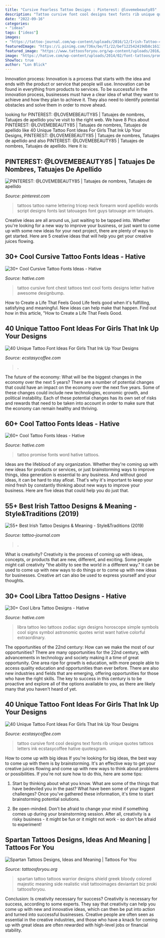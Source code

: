 ```yaml
---
title: "Cursive Fearless Tattoo Designs : Pinterest: @lovemebeauty85"
description: "Tattoo cursive font cool designs text fonts rib unique quotes tattoos letters ink ecstasycoffee hative quotesgram"
date: "2022-09-16"
categories:
- "ideas"
tags: ["ideas"]
images:
- "https://tattoo-journal.com/wp-content/uploads/2016/12/Irish-Tattoo-41-650x650.jpg"
featuredImage: "https://i.pinimg.com/736x/be/f1/22/bef122542419db8c161341acb44697fe--neck-tattoos-script-lettering.jpg"
featured_image: "https://www.tattoosforyou.org/wp-content/uploads/2016/05/Spartan-Tattoo-Designs.jpg"
image: "https://hative.com/wp-content/uploads/2014/02/font-tattoos/promise-word-tattoo-idea-13.jpg"
ShowToc: true
author: "Lon Blick"
---
```



Innovation process:
Innovation is a process that starts with the idea and ends with the product or service that people will use. Innovation can be found in everything from products to services. To be successful in the innovation process, businesses must have a clear idea of what they want to achieve and how they plan to achieve it. They also need to identify potential obstacles and solve them in order to move ahead.

	

		
looking for PINTEREST: @LOVEMEBEAUTY85 | Tatuajes de nombres, Tatuajes de apellido you've visit to the right web. We have 8 Pics about PINTEREST: @LOVEMEBEAUTY85 | Tatuajes de nombres, Tatuajes de apellido like 40 Unique Tattoo Font Ideas For Girls That Ink Up Your Designs, PINTEREST: @LOVEMEBEAUTY85 | Tatuajes de nombres, Tatuajes de apellido and also PINTEREST: @LOVEMEBEAUTY85 | Tatuajes de nombres, Tatuajes de apellido. Here it is:
		
    
## PINTEREST: @LOVEMEBEAUTY85 | Tatuajes De Nombres, Tatuajes De Apellido

<img loading=lazy src="https://i.pinimg.com/736x/be/f1/22/bef122542419db8c161341acb44697fe--neck-tattoos-script-lettering.jpg" onerror="this.onerror=null;this.src='https://tse3.mm.bing.net/th?id=OIP.ncPHarYb0iCEhip-yzUa8wHaHm&amp;pid=15.1';" alt="PINTEREST: @LOVEMEBEAUTY85 | Tatuajes de nombres, Tatuajes de apellido">

_Source: pinterest.com_

>tattoos tattoo name lettering tricep neck forearm word apellido words script designs fonts last tatouages font guys tatouage arm tatuajes. 

	

Creative ideas are all around us, just waiting to be tapped into. Whether you're looking for a new way to improve your business, or just want to come up with some new ideas for your next project, there are plenty of ways to get started. Here are 5 creative ideas that will help you get your creative juices flowing.

    
## 30+ Cool Cursive Tattoo Fonts Ideas - Hative

<img loading=lazy src="https://hative.com/wp-content/uploads/2014/02/cursive-tattoos/cursive-text-tattoo-on-chest-34.jpg" onerror="this.onerror=null;this.src='https://tse2.mm.bing.net/th?id=OIP.c4F4qmme8jLiS8xD7aKpXQHaEe&amp;pid=15.1';" alt="30+ Cool Cursive Tattoo Fonts Ideas - Hative">

_Source: hative.com_

>tattoo cursive font chest tattoos text cool fonts designs letter hative awesome designbump. 

	

How to Create a Life That Feels Good
Life feels good when it's fulfilling, satisfying and meaningful. New ideas can help make that happen. Find out how in this article, "How to Create a Life That Feels Good.

    
## 40 Unique Tattoo Font Ideas For Girls That Ink Up Your Designs

<img loading=lazy src="https://i0.wp.com/www.ecstasycoffee.com/wp-content/uploads/2016/09/No-Lies-Just-Love-–-Foot-Tattoo.jpg" onerror="this.onerror=null;this.src='https://tse3.mm.bing.net/th?id=OIP.DAjtgJc5zbGEGt-e49X0FQHaFj&amp;pid=15.1';" alt="40 Unique Tattoo Font Ideas For Girls That Ink Up Your Designs">

_Source: ecstasycoffee.com_

>. 

	

The future of the economy: What will be the biggest changes in the economy over the next 5 years?
There are a number of potential changes that could have an impact on the economy over the next five years. Some of these changes could include new technologies, economic growth, and political instability. Each of these potential changes has its own set of risks and rewards that need to be taken into account in order to make sure that the economy can remain healthy and thriving.

    
## 60+ Cool Tattoo Fonts Ideas - Hative

<img loading=lazy src="https://hative.com/wp-content/uploads/2014/02/font-tattoos/promise-word-tattoo-idea-13.jpg" onerror="this.onerror=null;this.src='https://tse3.mm.bing.net/th?id=OIP.VZtPGUvXQCzEU1hE8otduQHaE8&amp;pid=15.1';" alt="60+ Cool Tattoo Fonts Ideas - Hative">

_Source: hative.com_

>tattoo promise fonts word hative tattoos. 

	

Ideas are the lifeblood of any organization. Whether they're coming up with new ideas for products or services, or just brainstorming ways to improve things, idea generation is essential to any business. And without good ideas, it can be hard to stay afloat. That's why it's important to keep your mind fresh by constantly thinking about new ways to improve your business. Here are five ideas that could help you do just that.

    
## 55+ Best Irish Tattoo Designs &amp; Meaning - Style&amp;Traditions (2019)

<img loading=lazy src="https://tattoo-journal.com/wp-content/uploads/2016/12/Irish-Tattoo-41-650x650.jpg" onerror="this.onerror=null;this.src='https://tse2.mm.bing.net/th?id=OIP.Kcn6Ycffj4_qiuFdwSo0mAHaHa&amp;pid=15.1';" alt="55+ Best Irish Tattoo Designs &amp; Meaning - Style&amp;Traditions (2019)">

_Source: tattoo-journal.com_

>. 

	

What is creativity?
Creativity is the process of coming up with ideas, concepts, or products that are new, different, and exciting. Some people might call creativity "the ability to see the world in a different way." It can be used to come up with new ways to do things or to come up with new ideas for businesses. Creative art can also be used to express yourself and your thoughts.

    
## 30+ Cool Libra Tattoo Designs - Hative

<img loading=lazy src="https://hative.com/wp-content/uploads/2014/03/libra-tattoos/26-libra-tattoo-for-women.jpg" onerror="this.onerror=null;this.src='https://tse1.mm.bing.net/th?id=OIP.1RbFLw-FgHgmcf3q3zv0lQHaHw&amp;pid=15.1';" alt="30+ Cool Libra Tattoo Designs - Hative">

_Source: hative.com_

>libra tattoo leo tattoos zodiac sign designs horoscope simple symbols cool signs symbol astronomic quotes wrist want hative colorful extraordinary. 

	

The opportunities of the 22nd century: How can we make the most of our opportunities?
There are many opportunities for the 22nd century, with advancements in technology and society making it a time of great opportunity. One area ripe for growth is education, with more people able to access quality education and opportunities than ever before. There are also new industries and fields that are emerging, offering opportunities for those who have the right skills. The key to success in this century is to be proactive and explore all of the options available to you, as there are likely many that you haven't heard of yet.

    
## 40 Unique Tattoo Font Ideas For Girls That Ink Up Your Designs

<img loading=lazy src="https://i2.wp.com/www.ecstasycoffee.com/wp-content/uploads/2016/09/Cursive-Text-Tattoo-on-Rib.jpg" onerror="this.onerror=null;this.src='https://tse2.mm.bing.net/th?id=OIP.SMcF2KIC9rVLAts-Ox3xEgHaFj&amp;pid=15.1';" alt="40 Unique Tattoo Font Ideas For Girls That Ink Up Your Designs">

_Source: ecstasycoffee.com_

>tattoo cursive font cool designs text fonts rib unique quotes tattoos letters ink ecstasycoffee hative quotesgram. 

	

How to come up with big ideas
If you're looking for big ideas, the best way to come up with them is by brainstorming. It's an effective way to get your creative juices flowing and come up with new ways to think about problems or possibilities. If you're not sure how to do this, here are some tips:
1. Start by thinking about what you know. What are some of the things that have bedeviled you in the past? What have been some of your biggest challenges? Once you've gathered these information, it's time to start brainstorming potential solutions.

2. Be open-minded. Don't be afraid to change your mind if something comes up during your brainstorming session. After all, creativity is a risky business - it might be fun or it might not work - so don't be afraid to experiment!


    
## Spartan Tattoos Designs, Ideas And Meaning | Tattoos For You

<img loading=lazy src="https://www.tattoosforyou.org/wp-content/uploads/2016/05/Spartan-Tattoo-Designs.jpg" onerror="this.onerror=null;this.src='https://tse2.mm.bing.net/th?id=OIP.f2VbVB5BaXgN6RQXxoy0dQHaKE&amp;pid=15.1';" alt="Spartan Tattoos Designs, Ideas and Meaning | Tattoos For You">

_Source: tattoosforyou.org_

>spartan tattoo tattoos warrior designs shield greek bloody colored majestic meaning side realistic visit tattooimages deviantart biz proki tattoosforyou. 

	

Conclusion: Is creativity necessary for success?
Creativity is necessary for success, according to some experts. They say that creativity can help you come up with new and innovative ideas, which can then be put into action and turned into successful businesses. Creative people are often seen as essential in the creative industries, and those who have a knack for coming up with great ideas are often rewarded with high-level jobs or financial stability.

